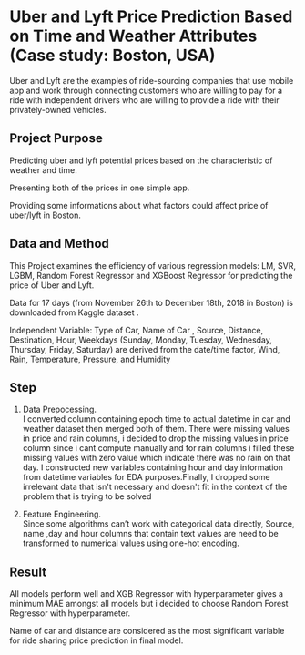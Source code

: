 #  Uber and Lyft Price Prediction Based on Time and Weather Attributes (Case study: Boston, USA)

Uber and Lyft are the examples of ride-sourcing companies that use mobile app and work through connecting customers who are willing to pay for a ride with independent drivers who are willing to provide a ride 
with their privately-owned vehicles. 

## Project Purpose
Predicting uber and lyft potential prices based on the characteristic of weather and time. 

Presenting both of the prices in one simple app.

Providing some informations about what factors could affect price of uber/lyft in Boston.   



## Data and Method
This Project examines the efficiency of various regression models: LM, SVR, LGBM, Random Forest Regressor and XGBoost Regressor for predicting the price of Uber and Lyft. 

Data for 17 days (from  November  26th to  December 18th, 2018 in Boston) is downloaded from Kaggle dataset .


Independent Variable: Type of Car, Name of Car , Source, Distance,  Destination, Hour, Weekdays (Sunday, Monday, Tuesday, Wednesday, Thursday, Friday, Saturday) are derived from the date/time factor, Wind, Rain, Temperature, Pressure, and Humidity

## Step
1. Data Prepocessing.                                                                                                                      
I converted column containing epoch time to actual datetime in car and weather dataset then merged both of them. There were missing values in price and rain columns, i decided to drop the missing values in price column since i cant compute manually and for rain columns i filled these missing values with zero value which indicate there was no rain on that day. 
I constructed new variables containing hour and day information from datetime variables for EDA purposes.Finally, I dropped some irrelevant data that isn't necessary and doesn't fit in the context of the problem that is trying to be solved

2. Feature Engineering.  
Since some algorithms can’t work with categorical data directly, Source, name ,day and hour columns that contain text values are need to be transformed to numerical values using one-hot encoding. 


 
## Result

All models perform well and XGB Regressor with hyperparameter gives a minimum MAE amongst all models but i decided to choose Random Forest Regressor with hyperparameter. 


Name of car and distance are considered as the most significant variable for ride sharing price prediction in final model. 

